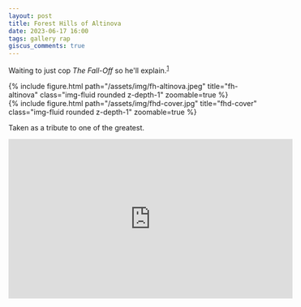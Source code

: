 ```yaml
---
layout: post
title: Forest Hills of Altinova
date: 2023-06-17 16:00
tags: gallery rap
giscus_comments: true
---
```


Waiting to just cop *The Fall-Off* so he'll explain.<sup>[1](https://genius.com/27937507)</sup>

<div class="row">
    <div class="col-sm-5 mt-3 mt-md-0">
        {% include figure.html path="/assets/img/fh-altinova.jpeg" title="fh-altinova" class="img-fluid rounded z-depth-1" zoomable=true %}
    </div>
    <div class="col-sm-6 mt-3 mt-md-0">
        {% include figure.html path="/assets/img/fhd-cover.jpg" title="fhd-cover" class="img-fluid rounded z-depth-1" zoomable=true %}
    </div>
</div>

Taken as a tribute to one of the greatest.

<iframe width="560" height="315" src="https://www.youtube.com/embed/ZeKuGrD2fl8" title="YouTube video player" frameborder="0" allow="accelerometer; autoplay; clipboard-write; encrypted-media; gyroscope; picture-in-picture; web-share" allowfullscreen></iframe>
